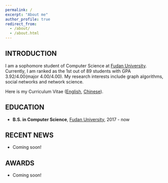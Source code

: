```yaml
---
permalink: /
excerpt: "About me"
author_profile: true
redirect_from: 
  - /about/
  - /about.html
---
```


## INTRODUCTION

I am a sophomore student of Computer Science at [Fudan University](http://www.fudan.edu.cn/en/). Currently, I am ranked as the 1st out of 89 students with GPA 3.92/4.00(major 4.00/4.00).  My research interests include graph algorithms, social networks and network science.

Here is my Curriculum Vitae ([English](), [Chinese]()).


## EDUCATION

- **B.S. in Computer Science**, [Fudan University](http://www.cs.fudan.edu.cn/), 2017 - now

## RECENT NEWS

- Coming soon!

## AWARDS

- Coming soon!
